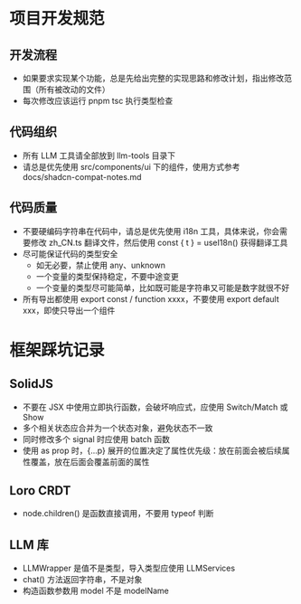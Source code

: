 # 项目开发规范

## 开发流程

- 如果要求实现某个功能，总是先给出完整的实现思路和修改计划，指出修改范围（所有被改动的文件）
- 每次修改应该运行 pnpm tsc 执行类型检查

## 代码组织

- 所有 LLM 工具请全部放到 llm-tools 目录下
- 请总是优先使用 src/components/ui 下的组件，使用方式参考 docs/shadcn-compat-notes.md

## 代码质量

- 不要硬编码字符串在代码中，请总是优先使用 i18n 工具，具体来说，你会需要修改 zh_CN.ts 翻译文件，然后使用 const { t } = useI18n() 获得翻译工具
- 尽可能保证代码的类型安全
  - 如无必要，禁止使用 any、unknown
  - 一个变量的类型保持稳定，不要中途变更
  - 一个变量的类型尽可能简单，比如既可能是字符串又可能是数字就很不好
- 所有导出都使用 export const / function xxxx，不要使用 export default xxx，即使只导出一个组件

# 框架踩坑记录

## SolidJS

- 不要在 JSX 中使用立即执行函数，会破坏响应式，应使用 Switch/Match 或 Show
- 多个相关状态应合并为一个状态对象，避免状态不一致
- 同时修改多个 signal 时应使用 batch 函数
- 使用 as prop 时，{...p} 展开的位置决定了属性优先级：放在前面会被后续属性覆盖，放在后面会覆盖前面的属性

## Loro CRDT

- node.children() 是函数直接调用，不要用 typeof 判断

## LLM 库

- LLMWrapper 是值不是类型，导入类型应使用 LLMServices
- chat() 方法返回字符串，不是对象
- 构造函数参数用 model 不是 modelName
